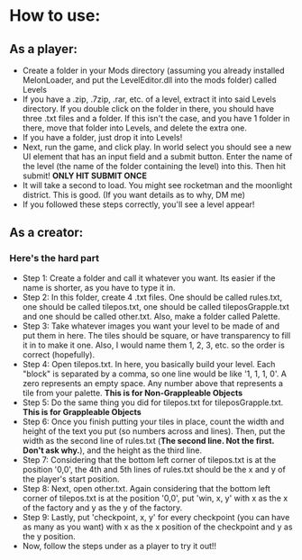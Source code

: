 # How to use:
## As a player:
- Create a folder in your Mods directory (assuming you already installed MelonLoader, and put the LevelEditor.dll into the mods folder) called Levels
- If you have a .zip, .7zip, .rar, etc. of a level, extract it into said Levels directory. If you double click on the folder in there, you should have three .txt files and a folder. If this isn't the case, and you have 1 folder in there, move that folder into Levels, and delete the extra one.
- If you have a folder, just drop it into Levels!
- Next, run the game, and click play. In world select you should see a new UI element that has an input field and a submit button. Enter the name of the level (the name of the folder containing the level) into this. Then hit submit! **ONLY HIT SUBMIT ONCE**
- It will take a second to load. You might see rocketman and the moonlight district. This is good. (If you want details as to why, DM me)
- If you followed these steps correctly, you'll see a level appear!
## As a creator:
### Here's the hard part
- Step 1: Create a folder and call it whatever you want. Its easier if the name is shorter, as you have to type it in.
- Step 2: In this folder, create 4 .txt files. One should be called rules.txt, one should be called tilepos.txt, one should be called tileposGrapple.txt and one should be called other.txt. Also, make a folder called Palette.
- Step 3: Take whatever images you want your level to be made of and put them in here. The tiles should be square, or have transparency to fill it in to make it one. Also, I would name them 1, 2, 3, etc. so the order is correct (hopefully).
- Step 4: Open tilepos.txt. In here, you basically build your level. Each "block" is separated by a comma, so one line would be like '1, 1, 1, 0'. A zero represents an empty space. Any number above that represents a tile from your palette. **This is for Non-Grappleable Objects**
- Step 5: Do the same thing you did for tilepos.txt for tileposGrapple.txt. **This is for Grappleable Objects**
- Step 6: Once you finish putting your tiles in place, count the width and height of the text you put (so numbers across and lines). Then, put the width as the second line of rules.txt (**The second line. Not the first. Don't ask why.**), and the height as the third line. 
- Step 7: Considering that the bottom left corner of tilepos.txt is at the position '0,0', the 4th and 5th lines of rules.txt should be the x and y of the player's start position.
- Step 8: Next, open other.txt. Again considering that the bottom left corner of tilepos.txt is at the position '0,0', put 'win, x, y' with x as the x of the factory and y as the y of the factory.
- Step 9: Lastly, put 'checkpoint, x, y' for every checkpoint (you can have as many as you want) with x as the x position of the checkpoint and y as the y position.
- Now, follow the steps under as a player to try it out!!
